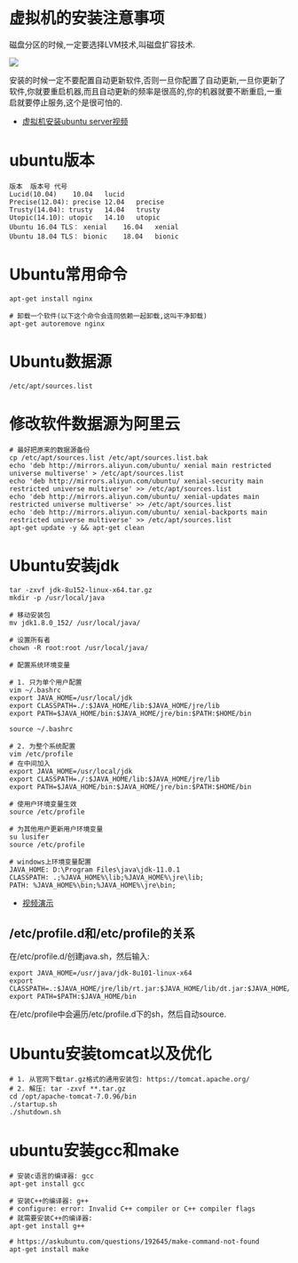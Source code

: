 # 虚拟机的安装注意事项

磁盘分区的时候,一定要选择LVM技术,叫磁盘扩容技术.

![](pics/LVM硬盘扩容技术.png)

安装的时候一定不要配置自动更新软件,否则一旦你配置了自动更新,一旦你更新了软件,你就要重启机器,而且自动更新的频率是很高的,你的机器就要不断重启,一重启就要停止服务,这个是很可怕的.

- [虚拟机安装ubuntu server视频](https://www.bilibili.com/video/av29384041/?p=9)

# ubuntu版本

    版本	版本号	代号
    Lucid(10.04)	10.04	lucid
    Precise(12.04): precise	12.04	precise
    Trusty(14.04): trusty	14.04	trusty
    Utopic(14.10): utopic	14.10	utopic
    Ubuntu 16.04 TLS： xenial	16.04	xenial
    Ubuntu 18.04 TLS： bionic	18.04	bionic

# Ubuntu常用命令

```shell script
apt-get install nginx

# 卸载一个软件(以下这个命令会连同依赖一起卸载,这叫干净卸载)
apt-get autoremove nginx
```

# Ubuntu数据源

	/etc/apt/sources.list

# 修改软件数据源为阿里云

```shell
# 最好把原来的数据源备份
cp /etc/apt/sources.list /etc/apt/sources.list.bak
echo 'deb http://mirrors.aliyun.com/ubuntu/ xenial main restricted universe multiverse' > /etc/apt/sources.list
echo 'deb http://mirrors.aliyun.com/ubuntu/ xenial-security main restricted universe multiverse' >> /etc/apt/sources.list
echo 'deb http://mirrors.aliyun.com/ubuntu/ xenial-updates main restricted universe multiverse' >> /etc/apt/sources.list
echo 'deb http://mirrors.aliyun.com/ubuntu/ xenial-backports main restricted universe multiverse' >> /etc/apt/sources.list
apt-get update -y && apt-get clean
```

# Ubuntu安装jdk

```shell script
tar -zxvf jdk-8u152-linux-x64.tar.gz
mkdir -p /usr/local/java

# 移动安装包
mv jdk1.8.0_152/ /usr/local/java/

# 设置所有者
chown -R root:root /usr/local/java/

# 配置系统环境变量

# 1. 只为单个用户配置
vim ~/.bashrc
export JAVA_HOME=/usr/local/jdk
export CLASSPATH=./:$JAVA_HOME/lib:$JAVA_HOME/jre/lib
export PATH=$JAVA_HOME/bin:$JAVA_HOME/jre/bin:$PATH:$HOME/bin

source ~/.bashrc

# 2. 为整个系统配置
vim /etc/profile
# 在中间加入
export JAVA_HOME=/usr/local/jdk
export CLASSPATH=./:$JAVA_HOME/lib:$JAVA_HOME/jre/lib
export PATH=$JAVA_HOME/bin:$JAVA_HOME/jre/bin:$PATH:$HOME/bin

# 使用户环境变量生效
source /etc/profile

# 为其他用户更新用户环境变量
su lusifer
source /etc/profile

# windows上环境变量配置
JAVA_HOME: D:\Program Files\java\jdk-11.0.1
CLASSPATH: .;%JAVA_HOME%\lib;%JAVA_HOME%\jre\lib;
PATH: %JAVA_HOME%\bin;%JAVA_HOME%\jre\bin;
```

- [视频演示](https://www.bilibili.com/video/av27165645/)

## /etc/profile.d和/etc/profile的关系

在/etc/profile.d/创建java.sh，然后输入:

```shell
export JAVA_HOME=/usr/java/jdk-8u101-linux-x64
export CLASSPATH=.:$JAVA_HOME/jre/lib/rt.jar:$JAVA_HOME/lib/dt.jar:$JAVA_HOME/lib/tools.jar
export PATH=$PATH:$JAVA_HOME/bin
```

在/etc/profile中会遍历/etc/profile.d下的sh，然后自动source.

# Ubuntu安装tomcat以及优化

```shell script
# 1. 从官网下载tar.gz格式的通用安装包: https://tomcat.apache.org/
# 2. 解压: tar -zxvf **.tar.gz
cd /opt/apache-tomcat-7.0.96/bin
./startup.sh
./shutdown.sh
```

# ubuntu安装gcc和make

```shell script
# 安装c语言的编译器: gcc
apt-get install gcc

# 安装C++的编译器: g++
# configure: error: Invalid C++ compiler or C++ compiler flags
# 就需要安装C++的编译器:
apt-get install g++

# https://askubuntu.com/questions/192645/make-command-not-found
apt-get install make
```
